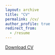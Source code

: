 ```yaml
---
layout: archive
title: "CV"
permalink: /cv/
author_profile: true
redirect_from:
  - /resume
---
```



[Download CV](http://shruthi-venkatesh.github.io/files/CV_Shruthi_Venkatesh.pdf)  


<object data="{{ site.url }}{{ site.baseurl }}/files/CV_Shruthi_Venkatesh.pdf" width="1000" height="1000" type="application/pdf"></object>

